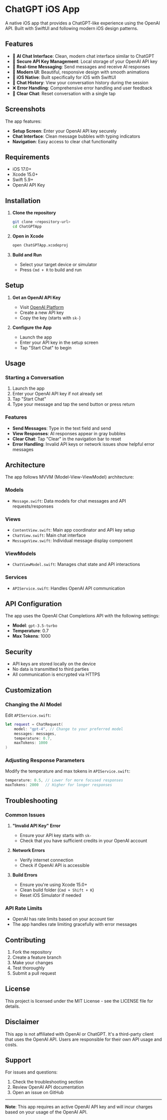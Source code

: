 # ChatGPT iOS App

A native iOS app that provides a ChatGPT-like experience using the OpenAI API. Built with SwiftUI and following modern iOS design patterns.

## Features

- 🤖 **AI Chat Interface**: Clean, modern chat interface similar to ChatGPT
- 🔐 **Secure API Key Management**: Local storage of your OpenAI API key
- 💬 **Real-time Messaging**: Send messages and receive AI responses
- 🎨 **Modern UI**: Beautiful, responsive design with smooth animations
- 📱 **iOS Native**: Built specifically for iOS with SwiftUI
- 🔄 **Chat History**: View your conversation history during the session
- ❌ **Error Handling**: Comprehensive error handling and user feedback
- 🧹 **Clear Chat**: Reset conversation with a single tap

## Screenshots

The app features:
- **Setup Screen**: Enter your OpenAI API key securely
- **Chat Interface**: Clean message bubbles with typing indicators
- **Navigation**: Easy access to clear chat functionality

## Requirements

- iOS 17.0+
- Xcode 15.0+
- Swift 5.9+
- OpenAI API Key

## Installation

1. **Clone the repository**
   ```bash
   git clone <repository-url>
   cd ChatGPTApp
   ```

2. **Open in Xcode**
   ```bash
   open ChatGPTApp.xcodeproj
   ```

3. **Build and Run**
   - Select your target device or simulator
   - Press `Cmd + R` to build and run

## Setup

1. **Get an OpenAI API Key**
   - Visit [OpenAI Platform](https://platform.openai.com/api-keys)
   - Create a new API key
   - Copy the key (starts with `sk-`)

2. **Configure the App**
   - Launch the app
   - Enter your API key in the setup screen
   - Tap "Start Chat" to begin

## Usage

### Starting a Conversation
1. Launch the app
2. Enter your OpenAI API key if not already set
3. Tap "Start Chat"
4. Type your message and tap the send button or press return

### Features
- **Send Messages**: Type in the text field and send
- **View Responses**: AI responses appear in gray bubbles
- **Clear Chat**: Tap "Clear" in the navigation bar to reset
- **Error Handling**: Invalid API keys or network issues show helpful error messages

## Architecture

The app follows MVVM (Model-View-ViewModel) architecture:

### Models
- `Message.swift`: Data models for chat messages and API requests/responses

### Views
- `ContentView.swift`: Main app coordinator and API key setup
- `ChatView.swift`: Main chat interface
- `MessageView.swift`: Individual message display component

### ViewModels
- `ChatViewModel.swift`: Manages chat state and API interactions

### Services
- `APIService.swift`: Handles OpenAI API communication

## API Configuration

The app uses the OpenAI Chat Completions API with the following settings:
- **Model**: `gpt-3.5-turbo`
- **Temperature**: 0.7
- **Max Tokens**: 1000

## Security

- API keys are stored locally on the device
- No data is transmitted to third parties
- All communication is encrypted via HTTPS

## Customization

### Changing the AI Model
Edit `APIService.swift`:
```swift
let request = ChatRequest(
    model: "gpt-4", // Change to your preferred model
    messages: messages,
    temperature: 0.7,
    maxTokens: 1000
)
```

### Adjusting Response Parameters
Modify the temperature and max tokens in `APIService.swift`:
```swift
temperature: 0.5, // Lower for more focused responses
maxTokens: 2000   // Higher for longer responses
```

## Troubleshooting

### Common Issues

1. **"Invalid API Key" Error**
   - Ensure your API key starts with `sk-`
   - Check that you have sufficient credits in your OpenAI account

2. **Network Errors**
   - Verify internet connection
   - Check if OpenAI API is accessible

3. **Build Errors**
   - Ensure you're using Xcode 15.0+
   - Clean build folder (`Cmd + Shift + K`)
   - Reset iOS Simulator if needed

### API Rate Limits
- OpenAI has rate limits based on your account tier
- The app handles rate limiting gracefully with error messages

## Contributing

1. Fork the repository
2. Create a feature branch
3. Make your changes
4. Test thoroughly
5. Submit a pull request

## License

This project is licensed under the MIT License - see the LICENSE file for details.

## Disclaimer

This app is not affiliated with OpenAI or ChatGPT. It's a third-party client that uses the OpenAI API. Users are responsible for their own API usage and costs.

## Support

For issues and questions:
1. Check the troubleshooting section
2. Review OpenAI API documentation
3. Open an issue on GitHub

---

**Note**: This app requires an active OpenAI API key and will incur charges based on your usage of the OpenAI API. 